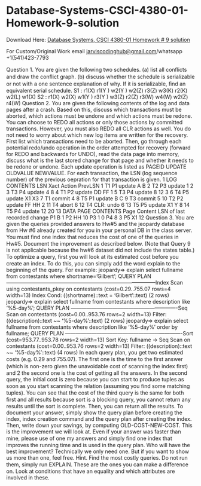 # Database-Systems-CSCI-4380-01-Homework-9-solution

Download Here: [Database Systems, CSCI 4380-01 Homework # 9 solution](https://jarviscodinghub.com/assignment/database-systems-csci-4380-01-homework-9-solution/)

For Custom/Original Work email jarviscodinghub@gmail.com/whatsapp +1(541)423-7793

Question 1. You are given the following two schedules.
(a) list all conﬂicts and draw the conﬂict graph.
(b) discuss whether the schedule is serializable or not with a one sentence explanation of why. If it is serializable, ﬁnd an equivalent serial schedule.
S1 : r1(X) r1(Y ) w2(Y ) w2(Z) r3(Z) w3(K) r2(K) w2(L) w1(X) S2 : r1(X) w2(X) w1(Y ) r3(Y ) w3(Z) r2(Z) r3(W) w4(W) w2(Z) r4(W)
Question 2. You are given the following contents of the log and data pages after a crash. Based on this, discuss which transactions must be aborted, which actions must be undone and which actions must be redone. You can choose to REDO all actions or only those actions by committed transactions. However, you must also REDO all CLR actions as well. You do not need to worry about which new log items are written for the recovery.
First list which transactions need to be aborted. Then, go through each potential redo/undo operation in the order attempted for recovery (forward for REDO and backwards for UNDO), read the data page into memory, discuss what is the last stored change for that page and whether it needs to be redone or undone.
Each update operation is listed as PAGEID UPDATE OLDVALUE NEWVALUE.
For each transaction, the LSN (log sequence number) of the previous oepration for that transaction is given.
1
LOG CONTENTS LSN Xact Action PrevLSN 1 T1 P1 update A B 2 T2 P3 update 1 2 3 T3 P4 update 4 8 4 T1 P2 update DD FF 1 5 T3 P4 update 8 12 3 6 T4 P5 update X1 X3 7 T1 commit 4 8 T5 P1 update B C 9 T3 commit 5 10 T2 P2 update FF HH 2 11 T4 abort 6 12 T4 CLR: undo 6 13 T5 P5 update X1 Y 8 14 T5 P4 update 12 20 13
DATA PAGE CONTENTS Page Content LSN of last recorded change P1 B 1 P2 HH 10 P3 1 0 P4 8 3 P5 X1 12
Question 3. You are given the queries provided answers to Hw#5 and the jeopardy database from Hw #6 already created for you in your personal DB in the class server. You must ﬁnd one index that reduces the cost of one of the queries in Hw#5. Document the improvement as described below. (Note that Query 9 is not applicable because the hw#6 dataset did not include the states table.)
To optimize a query, ﬁrst you will look at its estimated cost before you create an index. To do this, you can simply add the word explain to the beginning of the query. For example:
jeopardy=> explain select fullname from contestants where shortname=’Gilbert’; QUERY PLAN ————————————————————————————–Index Scan using contestants_pkey on contestants (cost=0.29..755.07 rows=4 width=13) Index Cond: ((shortname)::text = ‘Gilbert’::text) (2 rows)
jeopardy=> explain select fullname from contestants where description like ‘%5-day%’; QUERY PLAN ————————————————————-Seq Scan on contestants (cost=0.00..953.76 rows=2 width=13) Filter: ((description)::text ~~ ‘%5-day%’::text) (2 rows)
jeopardy=> explain select fullname from contestants where description like ‘%5-day%’ order by fullname; QUERY PLAN ——————————————————————-Sort (cost=953.77..953.78 rows=2 width=13) Sort Key: fullname -> Seq Scan on contestants (cost=0.00..953.76 rows=2 width=13) Filter: ((description)::text ~~ ‘%5-day%’::text) (4 rows)
In each query plan, you get two estimated costs (e.g. 0.29 and 755.07). The ﬁrst one is the time to the ﬁrst answer (which is non-zero given the unavoidable cost of scanning the index ﬁrst) and
2
the second one is the cost of getting all the answers. In the second query, the initial cost is zero because you can start to produce tuples as soon as you start scanning the relation (assuming you ﬁnd some matching tuples). You can see that the cost of the third query is the same for both ﬁrst and all results because sort is a blocking query, you cannot return any results until the sort is complete. Then, you can return all the results.
To document your answer, simply show the query plan before creating the index, index creation command and the query plan after creating the index. Then, write down your savings, by computing OLD-COST-NEW-COST. This is the improvement we will look at.
Even if your answer was faster than mine, please use of one my answers and simply ﬁnd one index that improves the running time and is used in the query plan.
Who will have the best improvement? Technically we only need one. But if you want to show us more than one, feel free.
Hint. Find the most costly queries. Do not run them, simply run EXPLAIN. These are the ones you can make a diﬀerence on. Look at conditions that have an equality and which attributes are involved in these.
